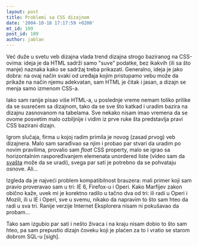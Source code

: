 ```yaml
---
layout: post
title: Problemi sa CSS dizajnom
date: '2004-10-18 17:17:59 +0200'
mt_id: 109
post_id: 109
author: jablan
---
```

Već duže u svetu veb dizajna vlada trend dizajna strogo baziranog na CSS-ovima: ideja je da HTML sadrži samo "suve" podatke, bez ikakvih (ili sa što manje) naznaka kako se sadržaj treba prikazati. Generalno, ideja je jako dobra: na ovaj način svaki od uređaja kojim pristupamo vebu može da prikaže na način njemu adekvatan, sam HTML je čitak i jasan, a dizajn se menja samo izmenom CSS-a.

Iako sam ranije pisao više HTML-a, u poslednje vreme nemam toliko prilike da se susrećem sa dizajnom, tako da se sve što katkad i uradim bazira na dizajnu zasnovanom na tabelama. Sve nekako nisam imao vremena da se ovome posvetim malo ozbiljnije i vidim iz prve ruke šta predstavlja pravi CSS bazirani dizajn.

Igrom slučaja, firma u kojoj radim primila je novog (zasad prvog) veb dizajnera. Malo sam sarađivao sa njim i probao par stvari da uradim po novim pravilima, provalio sam _float_ CSS property, malo se igrao sa horizontalnim raspoređivanjem elemenata unordered liste (video sam da [svašta](http://www.aplus.co.yu/ADxMenu/) može da se uradi), svega par sati je potrebno da se pohvataju osnove. Ali...

Izgleda da je najveći problem kompatibilnost brauzera: mali primer koji sam pravio proveravao sam u tri: IE 6, Firefox-u i Operi. Kako Marfijev zakon obično kaže, uvek mi je korektno radilo u tačno dva od tri: ili radi u Operi i Mozili, ili u IE i Operi, sve u svemu, nikako da napravim to što sam hteo da radi u sva tri. Ranije verzije Internet Eksplorera nisam ni pokušavao da probam...

Tako sam izgubio par sati i nešto živaca i na kraju nisam dobio to što sam hteo, pa sam prepustio dizajn čoveku koji je plaćen za to i vratio se starom dobrom SQL-u [sigh].

